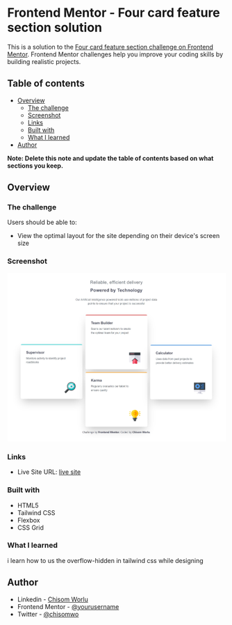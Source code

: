 # Frontend Mentor - Four card feature section solution

This is a solution to the [Four card feature section challenge on Frontend Mentor](https://www.frontendmentor.io/challenges/four-card-feature-section-weK1eFYK). Frontend Mentor challenges help you improve your coding skills by building realistic projects. 

## Table of contents

- [Overview](#overview)
  - [The challenge](#the-challenge)
  - [Screenshot](#screenshot)
  - [Links](#links)
  - [Built with](#built-with)
  - [What I learned](#what-i-learned)
- [Author](#author)


**Note: Delete this note and update the table of contents based on what sections you keep.**

## Overview

### The challenge

Users should be able to:

- View the optimal layout for the site depending on their device's screen size

### Screenshot

![screenshot](./screenshot/screenshot.jpeg)


### Links
- Live Site URL: [live site](https://four-card-feature-section-master-seven-rouge.vercel.app/)



### Built with

- HTML5 
- Tailwind CSS 
- Flexbox
- CSS Grid

### What I learned

i learn how to us the overflow-hidden in tailwind css while designing



## Author

- Linkedin - [Chisom Worlu](https://www.linkedin.com/in/chisomworlu)
- Frontend Mentor - [@yourusername](https://www.frontendmentor.io/profile/yourusername)
- Twitter - [@chisomwo](https://x.com/chisomwo)





